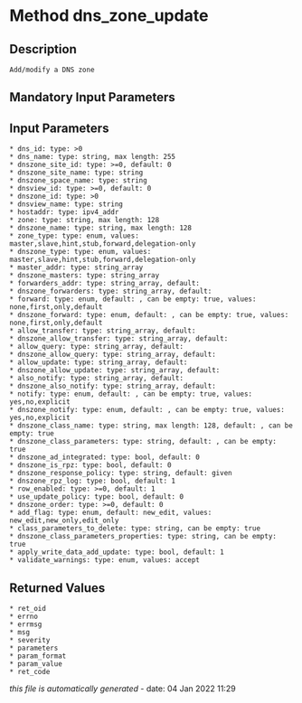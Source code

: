 # Method dns_zone_update

## Description
	Add/modify a DNS zone

## Mandatory Input Parameters

## Input Parameters
	* dns_id: type: >0
	* dns_name: type: string, max length: 255
	* dnszone_site_id: type: >=0, default: 0
	* dnszone_site_name: type: string
	* dnszone_space_name: type: string
	* dnsview_id: type: >=0, default: 0
	* dnszone_id: type: >0
	* dnsview_name: type: string
	* hostaddr: type: ipv4_addr
	* zone: type: string, max length: 128
	* dnszone_name: type: string, max length: 128
	* zone_type: type: enum, values: master,slave,hint,stub,forward,delegation-only
	* dnszone_type: type: enum, values: master,slave,hint,stub,forward,delegation-only
	* master_addr: type: string_array
	* dnszone_masters: type: string_array
	* forwarders_addr: type: string_array, default: 
	* dnszone_forwarders: type: string_array, default: 
	* forward: type: enum, default: , can be empty: true, values: none,first,only,default
	* dnszone_forward: type: enum, default: , can be empty: true, values: none,first,only,default
	* allow_transfer: type: string_array, default: 
	* dnszone_allow_transfer: type: string_array, default: 
	* allow_query: type: string_array, default: 
	* dnszone_allow_query: type: string_array, default: 
	* allow_update: type: string_array, default: 
	* dnszone_allow_update: type: string_array, default: 
	* also_notify: type: string_array, default: 
	* dnszone_also_notify: type: string_array, default: 
	* notify: type: enum, default: , can be empty: true, values: yes,no,explicit
	* dnszone_notify: type: enum, default: , can be empty: true, values: yes,no,explicit
	* dnszone_class_name: type: string, max length: 128, default: , can be empty: true
	* dnszone_class_parameters: type: string, default: , can be empty: true
	* dnszone_ad_integrated: type: bool, default: 0
	* dnszone_is_rpz: type: bool, default: 0
	* dnszone_response_policy: type: string, default: given
	* dnszone_rpz_log: type: bool, default: 1
	* row_enabled: type: >=0, default: 1
	* use_update_policy: type: bool, default: 0
	* dnszone_order: type: >=0, default: 0
	* add_flag: type: enum, default: new_edit, values: new_edit,new_only,edit_only
	* class_parameters_to_delete: type: string, can be empty: true
	* dnszone_class_parameters_properties: type: string, can be empty: true
	* apply_write_data_add_update: type: bool, default: 1
	* validate_warnings: type: enum, values: accept

## Returned Values
	* ret_oid
	* errno
	* errmsg
	* msg
	* severity
	* parameters
	* param_format
	* param_value
	* ret_code


*this file is automatically generated* - date: 04 Jan 2022 11:29